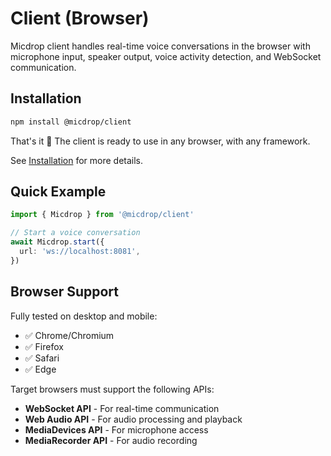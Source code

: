 # Client (Browser)

Micdrop client handles real-time voice conversations in the browser with microphone input, speaker output, voice activity detection, and WebSocket communication.

## Installation

```bash
npm install @micdrop/client
```

That's it 🎉 The client is ready to use in any browser, with any framework.

See [Installation](./installation) for more details.

## Quick Example

```typescript
import { Micdrop } from '@micdrop/client'

// Start a voice conversation
await Micdrop.start({
  url: 'ws://localhost:8081',
})
```

## Browser Support

Fully tested on desktop and mobile:

- ✅ Chrome/Chromium
- ✅ Firefox
- ✅ Safari
- ✅ Edge

Target browsers must support the following APIs:

- **WebSocket API** - For real-time communication
- **Web Audio API** - For audio processing and playback
- **MediaDevices API** - For microphone access
- **MediaRecorder API** - For audio recording
